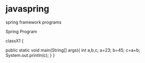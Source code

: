 # javaspring
spring framework programs

Spring Program

classX1
{

public static void main(String[] args){
int a,b,c;
a=23;
b=45;
c=a+b;
System.out.println(c);
}
}
